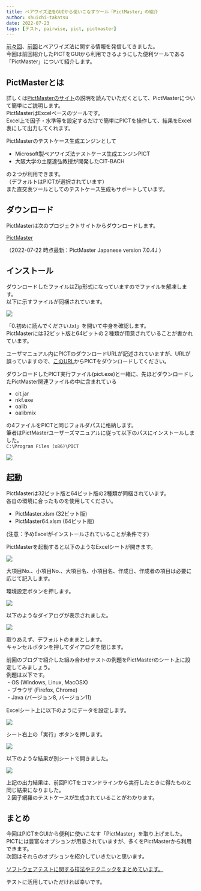 ```yaml
---
title: ペアワイズ法をGUIから使いこなすツール「PictMaster」の紹介
author: shuichi-takatsu
date: 2022-07-23
tags: [テスト, pairwise, pict, pictmaster]
---
```


[前々回](/blogs/2022/07/11/pairwise-test/)、[前回](/blogs/2022/07/15/pairwise-test-case-creation-tool-pict/)とペアワイズ法に関する情報を発信してきました。  
今回は前回紹介したPICTをGUIから利用できるようにした便利ツールである「PictMaster」について紹介します。


## PictMasterとは

詳しくは[PictMasterのサイト](https://ja.osdn.net/projects/pictmaster/)の説明を読んでいただくとして、PictMasterについて簡単にご説明します。  
PictMasterはExcelベースのツールです。  
Excel上で因子・水準等を設定するだけで簡単にPICTを操作して、結果をExcel表にして出力してくれます。

PictMasterのテストケース生成エンジンとして
- Microsoft製ペアワイズ法テストケース生成エンジンPICT
- 大阪大学の土屋達弘教授が開発したCIT-BACH

の２つが利用できます。  
（デフォルトはPICTが選択されています）  
また直交表ツールとしてのテストケース生成もサポートしています。

## ダウンロード

PictMasterは次のプロジェクトサイトからダウンロードします。

[PictMaster](https://ja.osdn.net/projects/pictmaster/)  

（2022-07-22 時点最新：PictMaster Japanese version 7.0.4J ）

## インストール

ダウンロードしたファイルはZip形式になっていますのでファイルを解凍します。  
以下に示すファイルが同梱されています。

![](https://gyazo.com/fb86f166bdb1b2005d9d012a7de5b215.png)

「0.初めに読んでください.txt」を開いて中身を確認します。  
PictMasterには32ビット版と64ビットの２種類が用意されていることが書かれています。  

ユーザマニュアル内にPICTのダウンロードURLが記述されていますが、URLが誤っていますので、[このURL](https://github.com/microsoft/pict/releases/download/v3.7.4/pict.exe)からPICTをダウンロードしてください。

ダウンロードしたPICT実行ファイル(pict.exe)と一緒に、先ほどダウンロードしたPictMaster関連ファイルの中に含まれている
- cit.jar
- nkf.exe
- oalib
- oalibmix

の4ファイルをPICTと同じフォルダパスに格納します。  
筆者はPictMasterユーザーズマニュアルに従って以下のパスにインストールしました。  
`C:\Program Files (x86)\PICT`

![](https://gyazo.com/747260d35e1a915dd911b52beafbbaf0.png)

## 起動

PictMasterは32ビット版と64ビット版の2種類が同梱されています。  
各自の環境に合ったものを使用してください。  
- PictMaster.xlsm (32ビット版)
- PictMaster64.xlsm (64ビット版)

(注意：予めExcelがインストールされていることが条件です)

PictMasterを起動すると以下のようなExcelシートが開きます。

![](https://gyazo.com/963c29eec6919afc11dce6f4a51c06e8.png)

大項目No.、小項目No.、大項目名、小項目名、作成日、作成者の項目は必要に応じて記入します。

環境設定ボタンを押します。  

![](https://gyazo.com/5a3847a40e1db2b7ea87590624d2f7db.png)

以下のようなダイアログが表示されました。

![](https://gyazo.com/00334b773baa15731d580f379700e934.png)

取りあえず、デフォルトのままとします。  
キャンセルボタンを押してダイアログを閉じます。  

前回のブログで紹介した組み合わせテストの例題をPictMasterのシート上に設定してみましょう。  
例題は以下です。    
・OS (Windows, Linux, MacOSX)  
・ブラウザ (Firefox, Chrome)  
・Java (バージョン8, バージョン11)  

Excelシート上に以下のようにデータを設定します。  

![](https://gyazo.com/d76071e5c6679fd10b7b5fa6c741fa79.png)

シート右上の「実行」ボタンを押します。  

![](https://gyazo.com/a535bed3e4727cafaf241716649e8ce2.png)

以下のような結果が別シートで開きました。  

![](https://gyazo.com/b10735965a3921af03204496cd748808.png)

上記の出力結果は、前回PICTをコマンドラインから実行したときに得たものと同じ結果になりました。  
２因子網羅のテストケースが生成されていることがわかります。

## まとめ

今回はPICTをGUIから便利に使いこなす「PictMaster」を取り上げました。  
PICTには豊富なオプションが用意されていますが、多くをPictMasterから利用できます。  
次回はそれらのオプションを紹介していきたいと思います。

[ソフトウェアテストに関する技法やテクニックをまとめています。](/testing/)

テストに活用していただければ幸いです。

